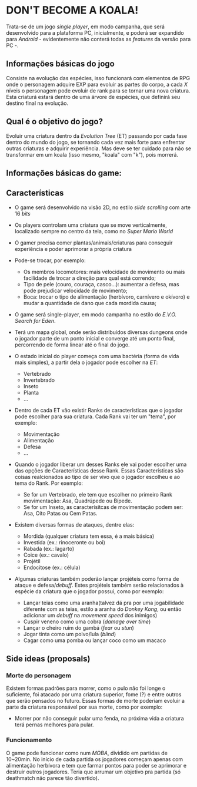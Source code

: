 # DON'T BECOME A KOALA! #
Trata-se de um jogo _single player_, em modo campanha, que será desenvolvido para a plataforma PC, inicialmente, e poderá ser expandido para _Android_ - evidentemente não conterá todas as _features_ da versão para PC -.

## Informações básicas do jogo ##

Consiste na evolução das espécies, isso funcionará com elementos de RPG onde o personagem adquire EXP para evoluir as partes do corpo, a cada _X_ níveis o personagem pode evoluir de rank para se tornar uma nova criatura. Esta criaturá estará dentro de uma árvore de espécies, que definirá seu destino final na evolução.

## Qual é o objetivo do jogo? ##

Evoluir uma criatura dentro da _Evolution Tree_ (ET) passando por cada fase dentro do mundo do jogo, se tornando cada vez mais forte para enfrentar outras criaturas e adquirir experiência. Mas deve se ter cuidado para não se transformar em um koala (isso mesmo, "koala" com "k"), pois morrerá.

## Informações básicas do game: ##

## Características ##
 * O game será desenvolvido na visão 2D, no estilo _slide scrolling_ com arte 16 _bits_
 * Os players controlam uma criatura que se move verticalmente, localizado sempre no centro da tela, como no _Super Mario World_
 * O gamer precisa comer plantas/animais/criaturas para conseguir experiência e poder aprimorar a própria criatura
 * Pode-se trocar, por exemplo:
   - Os membros locomotores: mais velocidade de movimento ou mais facilidade de trocar a direção para qual está correndo;
   - Tipo de pele (couro, couraça, casco...): aumentar a defesa, mas pode prejudicar velocidade de movimento; 
   - Boca: trocar o tipo de alimentação (herbívoro, carnívero e okívoro) e mudar a quantidade de dano que cada mordida causa;
 * O game será single-player, em modo campanha no estilo do _E.V.O. Search for Eden_. 
 * Terá um mapa global, onde serão distribuídos diversas dungeons onde o jogador parte de um ponto inicial e converge até um ponto final, percorrendo de forma linear até o final do jogo.
 * O estado inicial do player começa com uma bactéria (forma de vida mais simples), a partir dela o jogador pode escolher na _ET_:
   - Vertebrado
   - Invertebrado
   - Inseto
   - Planta
   - ...

 * Dentro de cada ET vão existir Ranks de características que o jogador pode escolher para sua criatura. Cada Rank vai ter um "tema", por exemplo:
   - Movimentação 
   - Alimentação
   - Defesa
   - ...

 * Quando o jogador liberar um desses Ranks ele vai poder escolher uma das opções de Características desse Rank. Essas Características são coisas realcionados ao tipo de ser vivo que o jogador escolheu e ao tema do Rank. Por exemplo:
   - Se for um Vertebrado, ele tem que escolher no primeiro Rank movimentação: Asa, Quadrúpede ou Bípede.
   - Se for um Inseto, as caracterísitcas de movimentação podem ser: Asa, Oito Patas ou Cem Patas.

* Existem diversas formas de ataques, dentre elas:
  - Mordida (qualquer criatura tem essa, é a mais básica)
  - Investida (ex.: rinoceronte ou boi)
  - Rabada (ex.: lagarto)
  - Coice (ex.: cavalo)
  - Projétil
  - Endocitose (ex.: célula)

* Algumas criaturas também poderão lançar projéteis como forma de ataque e defesa/_debuff_. Estes projéteis também serão relacionados à espécie da criatura que o jogador possui, como por exemplo:
  - Lançar teias como uma aranha(talvez dá pra por uma jogabilidade diferente com as teias, estilo a aranha do _Donkey Kong_, ou então adicionar um _debuff_ na _movement speed_ dos inimigos)
  - Cuspir veneno como uma cobra (_damage over time_)
  - Lançar o cheiro ruim do gambá (_fear_ ou _stun_)
  - Jogar tinta como um polvo/lula (_blind_)
  - Cagar como uma pomba ou lançar coco como um macaco

## Side ideas (proposals) ##

### Morte do personagem ###
Existem formas padrões para morrer, como o pulo não foi longe o suficiente, foi atacado por uma criatura superior, fome (?) e entre outros que serão pensados no futuro. Essas formas de morte poderiam evoluir a parte da criatura responsável por sua morte, como por exemplo:
  - Morrer por não conseguir pular uma fenda, na próxima vida a criatura terá pernas melhores para pular.

 
### Funcionamento ###

O game pode funcionar como num _MOBA_, dividido em partidas de 10~20min. No início de cada partida os jogadores começam apenas com alimentação herbívora e tem que farmar pontos para poder se aprimorar e destruir outros jogadores. Teria que arrumar um objetivo pra partida (só deathmatch não parece tão divertido).
